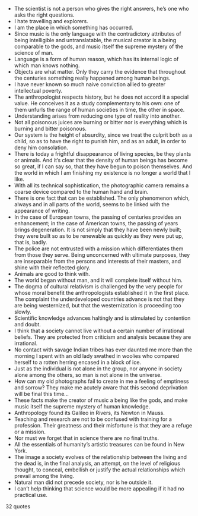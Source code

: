  - The scientist is not a person who gives the right answers, he’s one who asks the right questions.
 - I hate travelling and explorers.
 - I am the place in which something has occurred.
 - Since music is the only language with the contradictory attributes of being intelligible and untranslatable, the musical creator is a being comparable to the gods, and music itself the supreme mystery of the science of man.
 - Language is a form of human reason, which has its internal logic of which man knows nothing.
 - Objects are what matter. Only they carry the evidence that throughout the centuries something really happened among human beings.
 - I have never known so much naive conviction allied to greater intellectual poverty.
 - The anthropologist respects history, but he does not accord it a special value. He conceives it as a study complementary to his own: one of them unfurls the range of human societies in time, the other in space.
 - Understanding arises from reducing one type of reality into another.
 - Not all poisonous juices are burning or bitter nor is everything which is burning and bitter poisonous.
 - Our system is the height of absurdity, since we treat the culprit both as a child, so as to have the right to punish him, and as an adult, in order to deny him consolation.
 - There is today a frightful disappearance of living species, be they plants or animals. And it’s clear that the density of human beings has become so great, if I can say so, that they have begun to poison themselves. And the world in which I am finishing my existence is no longer a world that I like.
 - With all its technical sophistication, the photographic camera remains a coarse device compared to the human hand and brain.
 - There is one fact that can be established. The only phenomenon which, always and in all parts of the world, seems to be linked with the appearance of writing.
 - In the case of European towns, the passing of centuries provides an enhancement; in the case of American towns, the passing of years brings degeneration. It is not simply that they have been newly built; they were built so as to be renewable as quickly as they were put up, that is, badly.
 - The police are not entrusted with a mission which differentiates them from those they serve. Being unconcerned with ultimate purposes, they are inseparable from the persons and interests of their masters, and shine with their reflected glory.
 - Animals are good to think with.
 - The world began without man, and it will complete itself without him.
 - The dogma of cultural relativism is challenged by the very people for whose moral benefit the anthropologists established it in the first place. The complaint the underdeveloped countries advance is not that they are being westernized, but that the westernization is proceeding too slowly.
 - Scientific knowledge advances haltingly and is stimulated by contention and doubt.
 - I think that a society cannot live without a certain number of irrational beliefs. They are protected from criticism and analysis because they are irrational.
 - No contact with savage Indian tribes has ever daunted me more than the morning I spent with an old lady swathed in woolies who compared herself to a rotten herring encased in a block of ice.
 - Just as the individual is not alone in the group, nor anyone in society alone among the others, so man is not alone in the universe.
 - How can my old photographs fail to create in me a feeling of emptiness and sorrow? They make me acutely aware that this second deprivation will be final this time...
 - These facts make the creator of music a being like the gods, and make music itself the supreme mystery of human knowledge.
 - Anthropology found its Galileo in Rivers, its Newton in Mauss.
 - Teaching and research are not to be confused with training for a profession. Their greatness and their misfortune is that they are a refuge or a mission.
 - Nor must we forget that in science there are no final truths.
 - All the essentials of humanity’s artistic treasures can be found in New York.
 - The image a society evolves of the relationship between the living and the dead is, in the final analysis, an attempt, on the level of religious thought, to conceal, embellish or justify the actual relationships which prevail among the living.
 - Natural man did not precede society, nor is he outside it.
 - I can’t help thinking that science would be more appealing if it had no practical use.

32 quotes